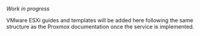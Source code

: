 _Work in progress_

VMware ESXi guides and templates will be added here following the same structure as the Proxmox documentation once the service is implemented.